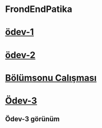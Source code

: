 # FrondEndPatika

# [ödev-1](https://github.com/mehmetdurankaya/FrondEndPatika/blob/master/ODEV-1)
# [ödev-2](https://github.com/mehmetdurankaya/FrondEndPatika/blob/master/ODEV-2) 
# [Bölümsonu Calışması](https://github.com/mehmetdurankaya/FrondEndPatika/tree/master/Bolum-Sonu-Calismasi)
# [Ödev-3](https://github.com/mehmetdurankaya/FrondEndPatika/tree/master/Odev-3)

## Ödev-3 görünüm


